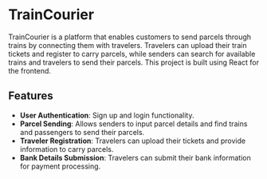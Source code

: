 # TrainCourier

TrainCourier is a platform that enables customers to send parcels through trains by connecting them with travelers. Travelers can upload their train tickets and register to carry parcels, while senders can search for available trains and travelers to send their parcels. This project is built using React for the frontend.

## Features

- **User Authentication**: Sign up and login functionality.
- **Parcel Sending**: Allows senders to input parcel details and find trains and passengers to send their parcels.
- **Traveler Registration**: Travelers can upload their tickets and provide information to carry parcels.
- **Bank Details Submission**: Travelers can submit their bank information for payment processing.


